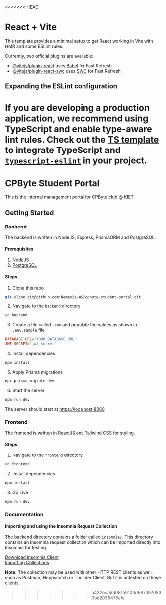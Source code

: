 <<<<<<< HEAD
# React + Vite

This template provides a minimal setup to get React working in Vite with HMR and some ESLint rules.

Currently, two official plugins are available:

- [@vitejs/plugin-react](https://github.com/vitejs/vite-plugin-react/blob/main/packages/plugin-react/README.md) uses [Babel](https://babeljs.io/) for Fast Refresh
- [@vitejs/plugin-react-swc](https://github.com/vitejs/vite-plugin-react-swc) uses [SWC](https://swc.rs/) for Fast Refresh

## Expanding the ESLint configuration

If you are developing a production application, we recommend using TypeScript and enable type-aware lint rules. Check out the [TS template](https://github.com/vitejs/vite/tree/main/packages/create-vite/template-react-ts) to integrate TypeScript and [`typescript-eslint`](https://typescript-eslint.io) in your project.
=======
# CPByte Student Portal

This is the internal management portal for CPByte club @ KIET 

## Getting Started

### Backend
The backend is written in NodeJS, Express, PrismaORM and PostgreSQL.

#### Prerequisites

1. [NodeJS](https://nodejs.org/en/download)
2. [PostgreSQL](https://www.postgresql.org/download/)

#### Steps

1. Clone this repo
```sh
git clone git@github.com:Nemesis-AS/cpbyte-student-portal.git
```

2. Navigate to the `backend` directory
```sh
cd backend
```

3. Create a file called `.env` and populate the values as shown in `.env.sample` file
```ini
DATABASE_URL="YOUR_DATABASE_URL"
JWT_SECRET="jwt_secret"
```

4. Install dependencies 
```sh
npm install
```

5. Apply Prisma migrations
```sh
npx prisma migrate dev
```

6. Start the server
```sh
npm run dev
```

The server should start at [https://localhost:8080](https://localhost:8080)

### Frontend
The frontend is written in ReactJS and Tailwind CSS for styling.

#### Steps

1. Navigate to the `frontend` directory
```sh
cd frontend
```

2. Install dependencies 
```sh
npm install
```

3. Go Live
```sh
npm run dev
```

### Documentation

#### Importing and using the Insomnia Request Collection

The backend directory contains a folder called `insomnia/`. This directory contains an Insomnia request collection which can be imported directly into Insomnia for testing.

[Download Insomnia Client](https://insomnia.rest/) \
[Importing Collections](https://docs.insomnia.rest/insomnia/import-export-data)

**Note:** The collection may be used with other HTTP REST clients as well, such as Postman, Hoppscotch or Thunder Client. But it is untested on those clients.


>>>>>>> a432eca6d081b0103d687d970830ba2035475efc
